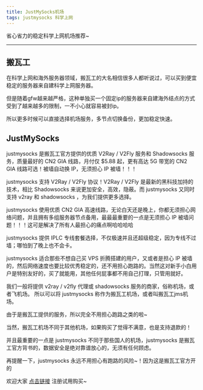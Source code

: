 ```yaml
---
title: JustMySocks机场
tags: justmysocks 科学上网
---
```


省心省力的稳定科学上网机场推荐~

<!--more-->

---

## 搬瓦工

在科学上网和海外服务器领域，搬瓦工的大名相信很多人都听说过，可以买到便宜稳定的服务器来自建科学上网服务器。

但是随着gfw越来越严格，这种单独买一个固定ip的服务器来自建海外结点的方式受到了越来越多的限制，一不小心就容易被封ip。

所以更多时候可以直接选择机场服务，多节点切换备份，更加稳定快速。

## JustMySocks

justmysocks 是搬瓦工官方提供的优质 V2Ray / V2Fly 服务和 Shadowsocks 服务，质量最好的 CN2 GIA 线路，月付仅 $5.88 起，更有高达 5G 带宽的 CN2 GIA 线路可选！被墙自动换 IP，无须担心 IP 被墙！！！

justmysocks 支持 V2Ray / V2Fly 协议！V2Ray / V2Fly 是最新的黑科技加持的技术，相比 Shadowsocks 来说更加安全，高效，隐蔽。而 justmysocks 又同时支持 v2ray 和 shadowsocks ，为我们提供更多选择。

justmysocks 使用优质 CN2 GIA 高速线路，无论白天还是晚上，你都无须担心网络问题，并且拥有多组服务器节点备用，最最最重要的一点是无须担心 IP 被墙问题！！！这可是解决了所有人最担心的痛点啊哈哈哈哈

justmysocks 提供 IPLC 专线套餐选择，不仅极速并且还超级稳定，因为专线不过墙；哪怕到了晚上也不会卡。

justmysocks 适合那些不想自己买 VPS 折腾搭建的用户，又或者是担心 IP 被墙的，然后网络速度也要比较优秀稳定的，还不用担心跑路的。当然这对新手小白用户是特别友好的，买了就能用，其他任何屁事都不用自己打理，只管用就好。

我们一般将提供 v2ray / v2fly 代理或 shadowsocks 服务的商家，俗称机场，或者飞机场。 所以可以将 justmysocks 称作为搬瓦工机场，或者叫搬瓦工jms机场。

由于是搬瓦工提供的服务，所以完全不用担心跑路之类的啦~

当然，搬瓦工机场不同于其他机场，如果购买了觉得不满意，也是支持退款的！

并且最重要的一点是 justmysocks 不同于那些国人的机场，justmysocks 是搬瓦工官方背书的，数据安全是绝对靠谱放心的，无须有任何顾虑。

再提醒一下，justmysocks 永远不用担心有跑路的风险~！因为这是搬瓦工官方开的

欢迎大家 [点击链接](https://justmysocks.net/members/aff.php?aff=15852) 注册试用购买~
